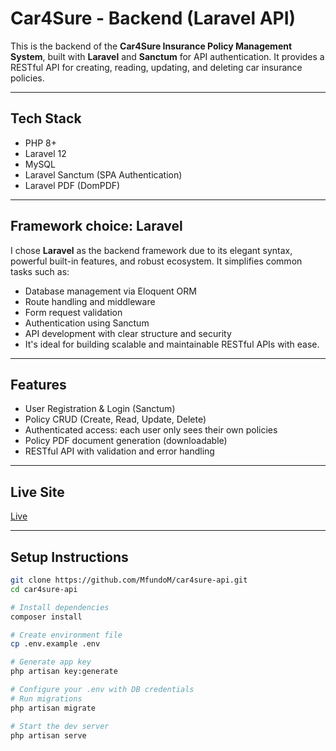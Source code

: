 # Car4Sure - Backend (Laravel API)

This is the backend of the **Car4Sure Insurance Policy Management System**, built with **Laravel** and **Sanctum** for API authentication. It provides a RESTful API for creating, reading, updating, and deleting car insurance policies.

---

## Tech Stack

- PHP 8+
- Laravel 12
- MySQL
- Laravel Sanctum (SPA Authentication)
- Laravel PDF (DomPDF)

---

## Framework choice: Laravel

I chose **Laravel** as the backend framework due to its elegant syntax, powerful built-in features, and robust ecosystem. It simplifies common tasks such as:

- Database management via Eloquent ORM
- Route handling and middleware
- Form request validation
- Authentication using Sanctum
- API development with clear structure and security
- It's ideal for building scalable and maintainable RESTful APIs with ease.

---

## Features

- User Registration & Login (Sanctum)
- Policy CRUD (Create, Read, Update, Delete)
- Authenticated access: each user only sees their own policies
- Policy PDF document generation (downloadable)
- RESTful API with validation and error handling

---

## Live Site
[Live](https://car4sure.netlify.app)

---

## Setup Instructions

```bash
git clone https://github.com/MfundoM/car4sure-api.git
cd car4sure-api

# Install dependencies
composer install

# Create environment file
cp .env.example .env

# Generate app key
php artisan key:generate

# Configure your .env with DB credentials
# Run migrations
php artisan migrate

# Start the dev server
php artisan serve
